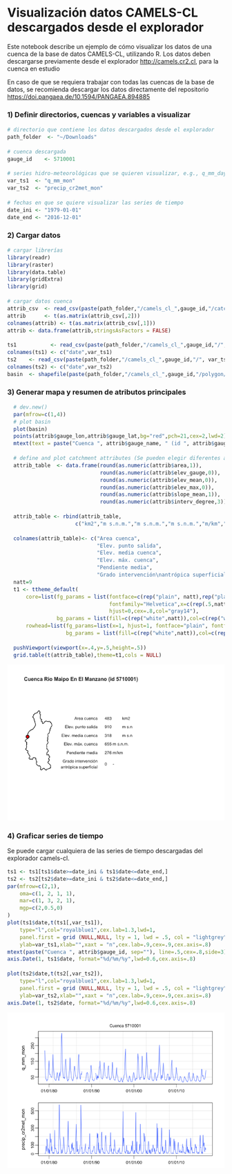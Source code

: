 Visualización datos CAMELS-CL descargados desde el explorador
================

Este notebook describe un ejemplo de cómo visualizar los datos de una cuenca de la base de datos CAMELS-CL, utilizando R. Los datos deben descargarse previamente desde el explorador <http://camels.cr2.cl>, para la cuenca en estudio

En caso de que se requiera trabajar con todas las cuencas de la base de datos, se recomienda descargar los datos directamente del repositorio <https://doi.pangaea.de/10.1594/PANGAEA.894885>

### 1) Definir directorios, cuencas y variables a visualizar

``` r
# directorio que contiene los datos descargados desde el explorador
path_folder  <- "~/Downloads"

# cuenca descargada 
gauge_id    <- 5710001 

# series hidro-meteorológicas que se quieren visualizar, e.g., q_mm_day, precip_cr2met_day, tmean_cr2met_day, pet_hargreaves_day, q_mm_mon, precip_cr2met_mon, tmean_cr2met_mon, pet_hargreaves_mon, etc.
var_ts1  <- "q_mm_mon"
var_ts2  <- "precip_cr2met_mon"

# fechas en que se quiere visualizar las series de tiempo
date_ini <- "1979-01-01"
date_end <- "2016-12-01"
```

### 2) Cargar datos

``` r
# cargar librerías
library(readr)
library(raster)
library(data.table)
library(gridExtra)
library(grid)

# cargar datos cuenca
attrib_csv  <- read_csv(paste(path_folder,"/camels_cl_",gauge_id,"/catchment_attributes.csv",sep=""),col_names = FALSE)
attrib      <- t(as.matrix(attrib_csv[,2]))
colnames(attrib) <- t(as.matrix(attrib_csv[,1]))
attrib <- data.frame(attrib,stringsAsFactors = FALSE)

ts1           <- read_csv(paste(path_folder,"/camels_cl_",gauge_id,"/", var_ts1, ".csv",sep=""))
colnames(ts1) <- c("date",var_ts1)
ts2    <- read_csv(paste(path_folder,"/camels_cl_",gauge_id,"/", var_ts2, ".csv",sep=""))
colnames(ts2) <- c("date",var_ts2)
basin  <- shapefile(paste(path_folder,"/camels_cl_",gauge_id,"/polygon/polygon.shp",sep=""))
```

### 3) Generar mapa y resumen de atributos principales

``` r
  # dev.new()
  par(mfrow=c(1,4))
  # plot basin
  plot(basin)
  points(attrib$gauge_lon,attrib$gauge_lat,bg="red",pch=21,cex=2,lwd=2)
  mtext(text = paste("Cuenca ", attrib$gauge_name, " (id ", attrib$gauge_id, ")",sep=""),side = 3, cex=1,font=2,col="gray14",line = 0,adj=0)

  # define and plot catchment attributes (Se pueden elegir diferentes atributos).     
  attrib_table  <- data.frame(round(as.numeric(attrib$area,1)),
                              round(as.numeric(attrib$elev_gauge,0)),
                              round(as.numeric(attrib$elev_mean,0)),
                              round(as.numeric(attrib$elev_max,0)),
                              round(as.numeric(attrib$slope_mean,1)),
                              round(as.numeric(attrib$interv_degree,3)))

  attrib_table <- rbind(attrib_table,
                      c("km2","m s.n.m.","m s.n.m.","m s.n.m.","m/km","-"))
    
  colnames(attrib_table)<- c("Area cuenca",
                             "Elev. punto salida",
                             "Elev. media cuenca",
                             "Elev. máx. cuenca",
                             "Pendiente media",
                             "Grado intervención\nantrópica superficial")
  natt=9
  t1 <- ttheme_default(
      core=list(fg_params = list(fontface=c(rep("plain", natt),rep("plain", natt)),
                                 fontfamily="Helvetica",x=c(rep(.5,natt),rep(0.05,natt)),
                                 hjust=0,cex=.8,col="gray14"),
                bg_params = list(fill=c(rep("white",natt)),col=c(rep("white",natt)),alpha = 0)),
      rowhead=list(fg_params=list(x=1, hjust=1, fontface="plain", fontfamily="Helvetica",cex=.8,col="gray14"),
                   bg_params = list(fill=c(rep("white",natt)),col=c(rep("white",natt)),alpha = 0)),padding = unit(c(0.8, .9), "lines"))

  pushViewport(viewport(x=.4,y=.5,height=.5))
  grid.table(t(attrib_table),theme=t1,cols = NULL)
```

![](load_single_catchment_files/figure-markdown_github/unnamed-chunk-3-1.png) 

### 4) Graficar series de tiempo
Se puede cargar cualquiera de las series de tiempo descargadas del explorador camels-cl.

``` r
ts1 <- ts1[ts1$date>=date_ini & ts1$date<=date_end,]
ts2 <- ts2[ts2$date>=date_ini & ts2$date<=date_end,]
par(mfrow=c(2,1),
    oma=c(1, 2, 1, 1),
    mar=c(1, 3, 2, 1),
    mgp=c(2,0.5,0)
)
plot(ts1$date,t(ts1[,var_ts1]),
    type="l",col="royalblue1",cex.lab=1.3,lwd=1,
    panel.first = grid (NULL,NULL, lty = 1, lwd = .5, col = "lightgrey"),
    ylab=var_ts1,xlab="",xaxt = "n",cex.lab=.9,cex=.9,cex.axis=.8)
mtext(paste("Cuenca ", attrib$gauge_id, sep=""), line=.5,cex=.8,side=3)
axis.Date(1, ts1$date, format="%d/%m/%y",lwd=0.6,cex.axis=.8)

plot(ts2$date,t(ts2[,var_ts2]),
    type="l",col="royalblue1",cex.lab=1.3,lwd=1,
    panel.first = grid (NULL,NULL, lty = 1, lwd = .5, col = "lightgrey"),
    ylab=var_ts2,xlab="",xaxt = "n",cex.lab=.9,cex=.9,cex.axis=.8)
axis.Date(1, ts2$date, format="%d/%m/%y",lwd=0.6,cex.axis=.8)
```

![](load_single_catchment_files/figure-markdown_github/unnamed-chunk-4-1.png)
